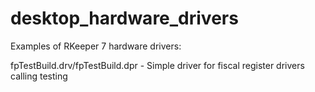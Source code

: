 # desktop_hardware_drivers

Examples of RKeeper 7 hardware drivers:

fpTestBuild.drv/fpTestBuild.dpr - Simple driver for fiscal register drivers calling testing

